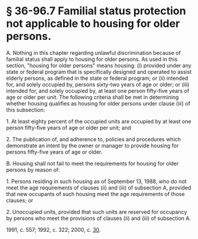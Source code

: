 # § 36-96.7 Familial status protection not applicable to housing for older persons.

<p>A. Nothing in this chapter regarding unlawful discrimination because of familial status shall apply to housing for older persons. As used in this section, "housing for older persons" means housing: (i) provided under any state or federal program that is specifically designed and operated to assist elderly persons, as defined in the state or federal program; or (ii) intended for, and solely occupied by, persons sixty-two years of age or older; or (iii) intended for, and solely occupied by, at least one person fifty-five years of age or older per unit. The following criteria shall be met in determining whether housing qualifies as housing for older persons under clause (iii) of this subsection:</p><p>1. At least eighty percent of the occupied units are occupied by at least one person fifty-five years of age or older per unit; and</p><p>2. The publication of, and adherence to, policies and procedures which demonstrate an intent by the owner or manager to provide housing for persons fifty-five years of age or older.</p><p>B. Housing shall not fail to meet the requirements for housing for older persons by reason of:</p><p>1. Persons residing in such housing as of September 13, 1988, who do not meet the age requirements of clauses (ii) and (iii) of subsection A, provided that new occupants of such housing meet the age requirements of those clauses; or</p><p>2. Unoccupied units, provided that such units are reserved for occupancy by persons who meet the provisions of clauses (ii) and (iii) of subsection A.</p><p>1991, c. 557; 1992, c. 322; 2000, c. <a href='http://lis.virginia.gov/cgi-bin/legp604.exe?001+ful+CHAP0030'>30</a>.</p>